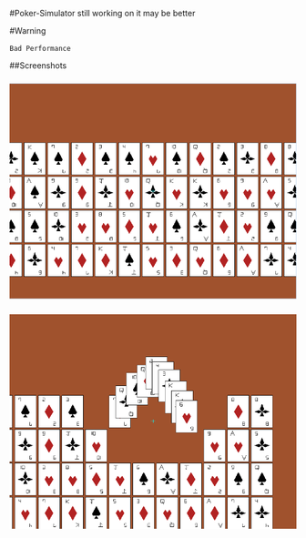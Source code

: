 #Poker-Simulator
    still working on it
    may be better

#Warning
```
Bad Performance
```

##Screenshots
### ![take1](img/1.png)
### ![take2](img/2.png)
